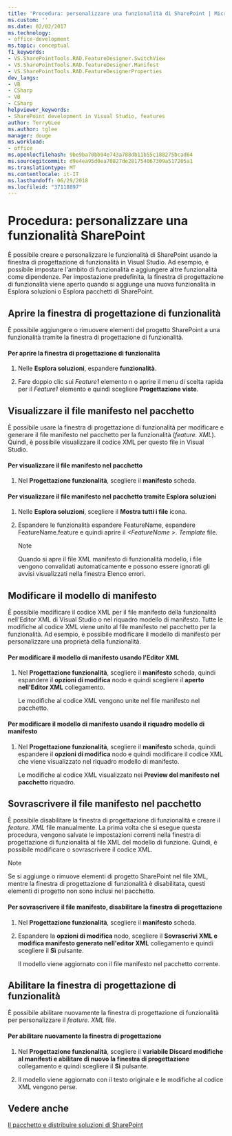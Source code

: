 ```yaml
---
title: 'Procedura: personalizzare una funzionalità di SharePoint | Microsoft Docs'
ms.custom: ''
ms.date: 02/02/2017
ms.technology:
- office-development
ms.topic: conceptual
f1_keywords:
- VS.SharePointTools.RAD.FeatureDesigner.SwitchView
- VS.SharePointTools.RAD.featureDesigner.Manifest
- VS.SharePointTools.RAD.FeatureDesignerProperties
dev_langs:
- VB
- CSharp
- VB
- CSharp
helpviewer_keywords:
- SharePoint development in Visual Studio, features
author: TerryGLee
ms.author: tglee
manager: douge
ms.workload:
- office
ms.openlocfilehash: 9be9ba70bb94e743a788db11b55c188275bcad64
ms.sourcegitcommit: d9e4ea95d0ea70827de281754067309a517205a1
ms.translationtype: MT
ms.contentlocale: it-IT
ms.lasthandoff: 06/29/2018
ms.locfileid: "37118897"
---
```

# <a name="how-to-customize-a-sharepoint-feature"></a>Procedura: personalizzare una funzionalità SharePoint
  È possibile creare e personalizzare le funzionalità di SharePoint usando la finestra di progettazione di funzionalità in Visual Studio. Ad esempio, è possibile impostare l'ambito di funzionalità e aggiungere altre funzionalità come dipendenze. Per impostazione predefinita, la finestra di progettazione di funzionalità viene aperto quando si aggiunge una nuova funzionalità in Esplora soluzioni o Esplora pacchetti di SharePoint.  
  
## <a name="opening-the-feature-designer"></a>Aprire la finestra di progettazione di funzionalità  
 È possibile aggiungere o rimuovere elementi del progetto SharePoint a una funzionalità tramite la finestra di progettazione di funzionalità.  
  
#### <a name="to-open-the-feature-designer"></a>Per aprire la finestra di progettazione di funzionalità
  
1.  Nelle **Esplora soluzioni**, espandere **funzionalità**.  
  
2.  Fare doppio clic sui *Feature1* elemento n o aprire il menu di scelta rapida per il *Feature1* elemento e quindi scegliere **Progettazione viste**.  
  
## <a name="view-the-packaged-manifest-file"></a>Visualizzare il file manifesto nel pacchetto  
 È possibile usare la finestra di progettazione di funzionalità per modificare e generare il file manifesto nel pacchetto per la funzionalità (*feature. XML*). Quindi, è possibile visualizzare il codice XML per questo file in Visual Studio.  
  
#### <a name="to-view-the-packaged-manifest-file"></a>Per visualizzare il file manifesto nel pacchetto  
  
1.  Nel **Progettazione funzionalità**, scegliere il **manifesto** scheda.  
  
#### <a name="to-view-the-packaged-manifest-file-by-using-solution-explorer"></a>Per visualizzare il file manifesto nel pacchetto tramite Esplora soluzioni  
  
1.  Nelle **Esplora soluzioni**, scegliere il **Mostra tutti i file** icona.  
  
2.  Espandere le funzionalità espandere FeatureName, espandere FeatureName.feature e quindi aprire il  *\<FeatureName >. Template* file.  
  
    > [!NOTE]  
    >  Quando si apre il file XML manifesto di funzionalità modello, i file vengono convalidati automaticamente e possono essere ignorati gli avvisi visualizzati nella finestra Elenco errori.  
  
## <a name="change-the-manifest-template"></a>Modificare il modello di manifesto  
 È possibile modificare il codice XML per il file manifesto della funzionalità nell'Editor XML di Visual Studio o nel riquadro modello di manifesto. Tutte le modifiche al codice XML viene unito al file manifesto nel pacchetto per la funzionalità. Ad esempio, è possibile modificare il modello di manifesto per personalizzare una proprietà della funzionalità.  
  
#### <a name="to-change-the-manifest-template-by-using-the-xml-editor"></a>Per modificare il modello di manifesto usando l'Editor XML  
  
1.  Nel **Progettazione funzionalità**, scegliere il **manifesto** scheda, quindi espandere il **opzioni di modifica** nodo e quindi scegliere il **aperto nell'Editor XML** collegamento.  
  
     Le modifiche al codice XML vengono unite nel file manifesto nel pacchetto.  
  
#### <a name="to-change-the-manifest-template-by-using-the-manifest-template-pane"></a>Per modificare il modello di manifesto usando il riquadro modello di manifesto  
  
1.  Nel **Progettazione funzionalità**, scegliere il **manifesto** scheda, quindi espandere il **opzioni di modifica** nodo e quindi modificare il codice XML che viene visualizzato nel riquadro modello di manifesto.  
  
     Le modifiche al codice XML visualizzato nei **Preview del manifesto nel pacchetto** riquadro.  
  
## <a name="overwrite-the-packaged-manifest-file"></a>Sovrascrivere il file manifesto nel pacchetto  
 È possibile disabilitare la finestra di progettazione di funzionalità e creare il *feature. XML* file manualmente. La prima volta che si esegue questa procedura, vengono salvate le impostazioni correnti nella finestra di progettazione di funzionalità al file XML del modello di funzione. Quindi, è possibile modificare o sovrascrivere il codice XML.  
  
> [!NOTE]  
>  Se si aggiunge o rimuove elementi di progetto SharePoint nel file XML, mentre la finestra di progettazione di funzionalità è disabilitata, questi elementi di progetto non sono inclusi nel pacchetto.  
  
#### <a name="to-overwrite-packaged-manifest-file-by-disabling-the-designer"></a>Per sovrascrivere il file manifesto, disabilitare la finestra di progettazione  
  
1.  Nel **Progettazione funzionalità**, scegliere il **manifesto** scheda.  
  
2.  Espandere la **opzioni di modifica** nodo, scegliere il **Sovrascrivi XML e modifica manifesto generato nell'editor XML** collegamento e quindi scegliere il **Sì** pulsante.  
  
     Il modello viene aggiornato con il file manifesto nel pacchetto corrente.  
  
## <a name="enable-the-feature-designer"></a>Abilitare la finestra di progettazione di funzionalità  
 È possibile abilitare nuovamente la finestra di progettazione di funzionalità per personalizzare il *feature. XML* file.  
  
#### <a name="to-re-enable-the-designer"></a>Per abilitare nuovamente la finestra di progettazione  
  
1.  Nel **Progettazione funzionalità**, scegliere il **variabile Discard modifiche al manifesti e abilitare di nuovo la finestra di progettazione** collegamento e quindi scegliere il **Sì** pulsante.  
  
2.  Il modello viene aggiornato con il testo originale e le modifiche al codice XML vengono perse.  
  
## <a name="see-also"></a>Vedere anche
 [Il pacchetto e distribuire soluzioni di SharePoint](../sharepoint/packaging-and-deploying-sharepoint-solutions.md)  
  
